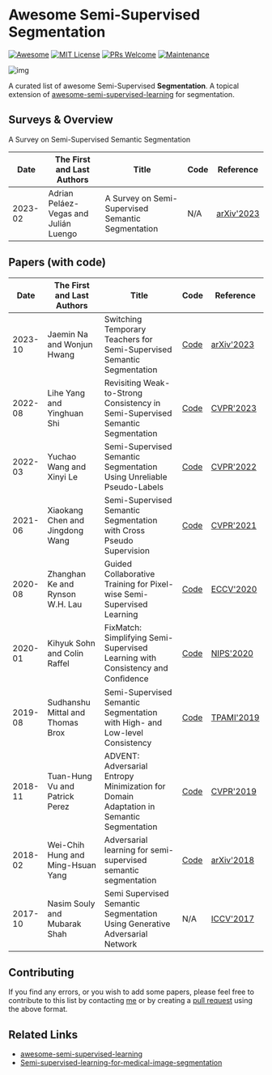 # Awesome Semi-Supervised Segmentation

[![Awesome](https://awesome.re/badge.svg)](https://awesome.re/) [![MIT License](https://img.shields.io/badge/license-MIT-green.svg)](https://opensource.org/licenses/MIT) [![PRs Welcome](https://img.shields.io/badge/PRs-welcome-brightgreen.svg?style=flat-square)](http://makeapullrequest.com/) [![Maintenance](https://img.shields.io/badge/Maintained%3F-yes-green.svg)](https://github.com/likyoo/awesome-semi-supervised-segmentation/graphs/commit-activity)

![img](https://i.imgur.com/Ky2jxnj.png)

A curated list of awesome Semi-Supervised **Segmentation**. A topical extension of [awesome-semi-supervised-learning](https://github.com/yassouali/awesome-semi-supervised-learning) for segmentation.



## Surveys & Overview

A Survey on Semi-Supervised Semantic Segmentation

| Date    | The First and Last Authors            | Title                                             | Code | Reference                                      |
| ------- | ------------------------------------- | ------------------------------------------------- | ---- | ---------------------------------------------- |
| 2023-02 | Adrian Peláez-Vegas and Julián Luengo | A Survey on Semi-Supervised Semantic Segmentation | N/A  | [arXiv'2023](https://arxiv.org/abs/2302.09899) |



## Papers (with code)

| Date    | The First and Last Authors        | Title                                                        | Code                                                | Reference                                                    |
| ------- | --------------------------------- | ------------------------------------------------------------ | --------------------------------------------------- | ------------------------------------------------------------ |
| 2023-10 | Jaemin Na and Wonjun Hwang        | Switching Temporary Teachers for Semi-Supervised Semantic Segmentation | [Code](https://github.com/naver-ai/dual-teacher)    | [arXiv'2023](https://arxiv.org/abs/2310.18640)               |
| 2022-08 | Lihe Yang and Yinghuan Shi        | Revisiting Weak-to-Strong Consistency in Semi-Supervised Semantic Segmentation | [Code](https://github.com/LiheYoung/UniMatch)       | [CVPR'2023](https://openaccess.thecvf.com/content/CVPR2023/html/Yang_Revisiting_Weak-to-Strong_Consistency_in_Semi-Supervised_Semantic_Segmentation_CVPR_2023_paper.html) |
| 2022-03 | Yuchao Wang and Xinyi Le          | Semi-Supervised Semantic Segmentation Using Unreliable Pseudo-Labels | [Code](https://github.com/Haochen-Wang409/U2PL)     | [CVPR'2022](https://openaccess.thecvf.com/content/CVPR2022/html/Wang_Semi-Supervised_Semantic_Segmentation_Using_Unreliable_Pseudo-Labels_CVPR_2022_paper.html) |
| 2021-06 | Xiaokang Chen and Jingdong Wang   | Semi-Supervised Semantic Segmentation with Cross Pseudo Supervision | [Code](https://github.com/charlesCXK/TorchSemiSeg)  | [CVPR'2021](https://openaccess.thecvf.com/content/CVPR2021/html/Chen_Semi-Supervised_Semantic_Segmentation_With_Cross_Pseudo_Supervision_CVPR_2021_paper.html) |
| 2020-08 | Zhanghan Ke and Rynson W.H. Lau   | Guided Collaborative Training for Pixel-wise Semi-Supervised Learning | [Code](https://github.com/ZHKKKe/PixelSSL)          | [ECCV'2020](https://arxiv.org/abs/2008.05258)                |
| 2020-01 | Kihyuk Sohn and Colin Raffel      | FixMatch: Simplifying Semi-Supervised Learning with Consistency and Conﬁdence | [Code](https://github.com/google-research/fixmatch) | [NIPS'2020](https://arxiv.org/abs/2001.07685)                |
| 2019-08 | Sudhanshu Mittal and Thomas Brox  | Semi-Supervised Semantic Segmentation with High- and Low-level Consistency | [Code](https://github.com/sud0301/semisup-semseg)   | [TPAMI'2019](https://ieeexplore.ieee.org/abstract/document/8935407) |
| 2018-11 | Tuan-Hung Vu and Patrick Perez    | ADVENT: Adversarial Entropy Minimization for Domain Adaptation in Semantic Segmentation | [Code](https://github.com/valeoai/ADVENT)           | [CVPR'2019](https://openaccess.thecvf.com/content_CVPR_2019/html/Vu_ADVENT_Adversarial_Entropy_Minimization_for_Domain_Adaptation_in_Semantic_Segmentation_CVPR_2019_paper.html) |
| 2018-02 | Wei-Chih Hung and Ming-Hsuan Yang | Adversarial learning for semi-supervised semantic segmentation | [Code](https://github.com/hfslyc/AdvSemiSeg)        | [arXiv'2018](https://arxiv.org/abs/1802.07934)               |
| 2017-10 | Nasim Souly and Mubarak Shah      | Semi Supervised Semantic Segmentation Using Generative Adversarial Network | N/A                                                 | [ICCV'2017](https://openaccess.thecvf.com/content_iccv_2017/html/Souly__Semi_Supervised_ICCV_2017_paper.html) |



## Contributing

If you find any errors, or you wish to add some papers, please feel free to contribute to this list by contacting [me](https://likyoo.github.io/) or by creating a [pull request](https://github.com/likyoo/awesome-semi-supervised-segmentation/pulls) using the above format.



## Related Links

- [awesome-semi-supervised-learning](https://github.com/yassouali/awesome-semi-supervised-learning)
- [Semi-supervised-learning-for-medical-image-segmentation](https://github.com/HiLab-git/SSL4MIS)